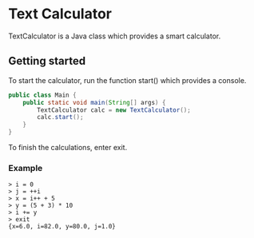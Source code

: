 # Text Calculator
TextCalculator is a Java class which provides a smart calculator.  

## Getting started
To start the calculator, run the function start() which provides a console.
```java
public class Main {
    public static void main(String[] args) {
        TextCalculator calc = new TextCalculator();
        calc.start();
    }
}
```
To finish the calculations, enter exit.

### Example
```text
> i = 0
> j = ++i
> x = i++ + 5
> y = (5 + 3) * 10
> i += y
> exit
{x=6.0, i=82.0, y=80.0, j=1.0}
```
